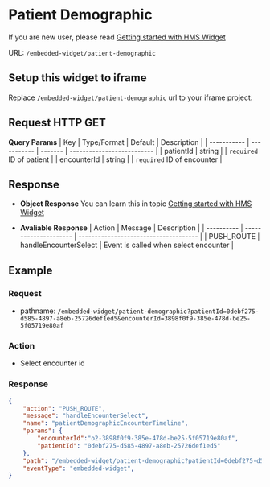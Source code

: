 # Patient Demographic
If you are new user, please read [Getting started with HMS Widget](/embedded-widget?widget=get-started)

URL: `/embedded-widget/patient-demographic`

## Setup this widget to iframe
Replace `/embedded-widget/patient-demographic` url to your iframe project.

## Request HTTP GET
**Query Params**
| Key         | Type/Format | Default | Description                |
| ----------- | ----------- | ------- | -------------------------- |
| patientId   | string      |         | `required` ID of patient   |
| encounterId | string      |         | `required` ID of encounter |

## Response
- **Object Response**
    You can learn this in topic [Getting started with HMS Widget](/embedded-widget?widget=get-started)

- **Avaliable Response**
   | Action     | Message               | Description                           |
   | ---------- | --------------------- | ------------------------------------- |
   | PUSH_ROUTE | handleEncounterSelect | Event is called when select encounter |

## Example

### Request
 - pathname: `/embedded-widget/patient-demographic?patientId=0debf275-d585-4897-a8eb-25726def1ed5&encounterId=3898f0f9-385e-478d-be25-5f05719e80af` 

### Action
 - Select encounter id 

### Response
```json
{
    "action": "PUSH_ROUTE",
    "message": "handleEncounterSelect",
    "name": "patientDemographicEncounterTimeline",
    "params": {
        "encounterId":"o2-3898f0f9-385e-478d-be25-5f05719e80af",
        "patientId": "0debf275-d585-4897-a8eb-25726def1ed5"
    },
    "path": "/embedded-widget/patient-demographic?patientId=0debf275-d585-4897-a8eb-25726def1ed5&encounterId=o2-3898f0f9-385e-478d-be25-5f05719e80af",
    "eventType": "embedded-widget",
}
```
